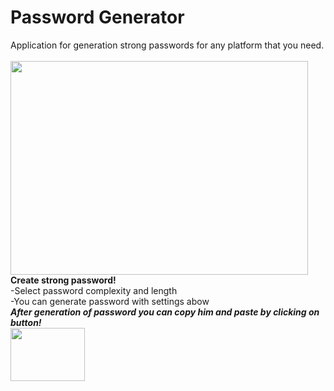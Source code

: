 <h1>Password Generator</h1>
Application for generation strong passwords for any platform that you need.<br><br>
<img src="https://github.com/ilyag26/password-generator/assets/30949511/9e049938-2988-445e-8eef-d68d76e7aa08" width="476" height="342"><br>
<b>Create strong password!</b><br>
-Select password complexity and length<br>
-You can generate password with settings abow<br>
<i><b>After generation of password you can copy him and paste by clicking on button!</b></i><br>
<img src="https://github.com/ilyag26/password-generator/assets/30949511/0ca764f0-f743-4db4-9fc5-e63ee3d47eb5" style="width:119; height:85;"><br>
